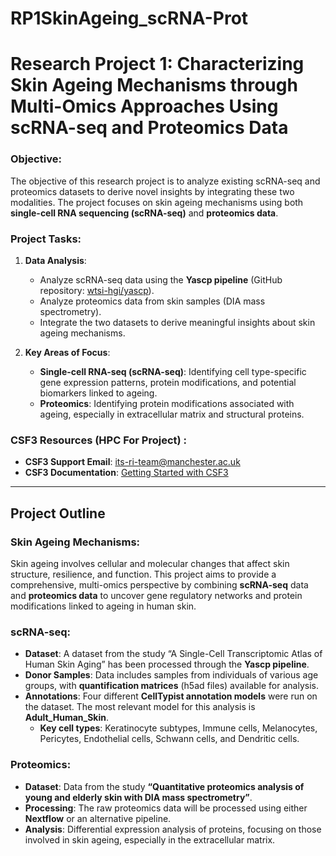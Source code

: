 # RP1SkinAgeing_scRNA-Prot

# Research Project 1: Characterizing Skin Ageing Mechanisms through Multi-Omics Approaches Using scRNA-seq and Proteomics Data
### Objective:
The objective of this research project is to analyze existing scRNA-seq and proteomics datasets to derive novel insights by integrating these two modalities. The project focuses on skin ageing mechanisms using both **single-cell RNA sequencing (scRNA-seq)** and **proteomics data**.

### Project Tasks:
1. **Data Analysis**:
    - Analyze scRNA-seq data using the **Yascp pipeline** (GitHub repository: [wtsi-hgi/yascp](https://github.com/wtsi-hgi/yascp)).
    - Analyze proteomics data from skin samples (DIA mass spectrometry).
    - Integrate the two datasets to derive meaningful insights about skin ageing mechanisms.

2. **Key Areas of Focus**:
    - **Single-cell RNA-seq (scRNA-seq)**: Identifying cell type-specific gene expression patterns, protein modifications, and potential biomarkers linked to ageing.
    - **Proteomics**: Identifying protein modifications associated with ageing, especially in extracellular matrix and structural proteins.

### CSF3 Resources (HPC For Project) :
- **CSF3 Support Email**: [its-ri-team@manchester.ac.uk](mailto:its-ri-team@manchester.ac.uk)
- **CSF3 Documentation**: [Getting Started with CSF3](https://ri.itservices.manchester.ac.uk/csf3/getting-started/user-accounts/)
  
---

## Project Outline

### Skin Ageing Mechanisms:
Skin ageing involves cellular and molecular changes that affect skin structure, resilience, and function. This project aims to provide a comprehensive, multi-omics perspective by combining **scRNA-seq** data and **proteomics data** to uncover gene regulatory networks and protein modifications linked to ageing in human skin.

### scRNA-seq:
- **Dataset**: A dataset from the study “A Single-Cell Transcriptomic Atlas of Human Skin Aging” has been processed through the **Yascp pipeline**.
- **Donor Samples**: Data includes samples from individuals of various age groups, with **quantification matrices** (h5ad files) available for analysis.
- **Annotations**: Four different **CellTypist annotation models** were run on the dataset. The most relevant model for this analysis is **Adult_Human_Skin**.
    - **Key cell types**: Keratinocyte subtypes, Immune cells, Melanocytes, Pericytes, Endothelial cells, Schwann cells, and Dendritic cells.

### Proteomics:
- **Dataset**: Data from the study **“Quantitative proteomics analysis of young and elderly skin with DIA mass spectrometry”**.
- **Processing**: The raw proteomics data will be processed using either **Nextflow** or an alternative pipeline.
- **Analysis**: Differential expression analysis of proteins, focusing on those involved in skin ageing, especially in the extracellular matrix.
